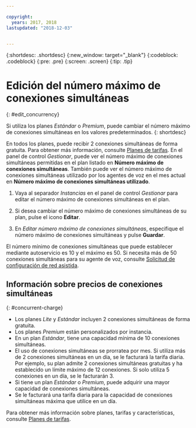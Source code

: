 ```yaml
---

copyright:
  years: 2017, 2018
lastupdated: "2018-12-03"


---
```


{:shortdesc: .shortdesc}
{:new_window: target="_blank"}
{:codeblock: .codeblock}
{:pre: .pre}
{:screen: .screen}
{:tip: .tip}

# Edición del número máximo de conexiones simultáneas
{: #edit_concurrency}

Si utiliza los planes _Estándar_ o _Premium_, puede cambiar el número máximo de conexiones simultáneas en los valores predeterminados.
{: shortdesc}

En todos los planes, puede recibir 2 conexiones simultáneas de forma gratuita. Para obtener más información, consulte [Planes de tarifas](https://cloud.ibm.com/catalog/services/voice-agent-with-watson). En el panel de control _Gestionar_, puede ver el número máximo de conexiones simultáneas permitidas en el plan listado en **Número máximo de conexiones simultáneas**. También puede ver el número máximo de conexiones simultáneas utilizado por los agentes de voz en el mes actual en **Número máximo de conexiones simultáneas utilizado**.

1. Vaya al separador _Instancias_ en el panel de control _Gestionar_ para editar el número máximo de conexiones simultáneas en el plan.

1. Si desea cambiar el número máximo de conexiones simultáneas de su plan, pulse el icono **Editar**.

1. En _Editar número máximo de conexiones simultáneas_, especifique el número máximo de conexiones simultáneas y pulse **Guardar**.

El número mínimo de conexiones simultáneas que puede establecer mediante autoservicio es 10 y el máximo es 50. Si necesita más de 50 conexiones simultáneas para su agente de voz, consulte [Solicitud de configuración de red asistida](connect-SIP.html#request-setup).

## Información sobre precios de conexiones simultáneas
{: #concurrent-charge}

  * Los planes _Lite_ y _Estándar_ incluyen 2 conexiones simultáneas de forma gratuita.
  * Los planes _Premium_ están personalizados por instancia.
  * En un plan _Estándar_, tiene una capacidad mínima de 10 conexiones simultáneas.
  * El uso de conexiones simultáneas se prorratea por mes. Si utiliza más de 2 conexiones simultáneas en un día, se le facturará la tarifa diaria. Por ejemplo, su plan admite 2 conexiones simultáneas gratuitas y ha establecido un límite máximo de 12 conexiones. Si solo utiliza 5 conexiones en un día, se le facturarán 3.
  * Si tiene un plan _Estándar_ o _Premium_, puede adquirir una mayor capacidad de conexiones simultáneas.
  * Se le facturará una tarifa diaria para la capacidad de conexiones simultáneas máxima que utilice en un día.

Para obtener más información sobre planes, tarifas y características, consulte [Planes de tarifas](https://cloud.ibm.com/catalog/services/voice-agent-with-watson).
